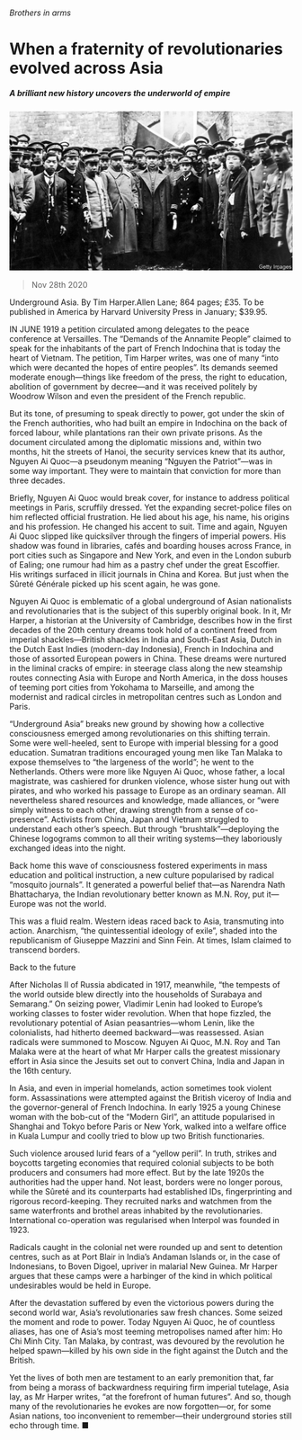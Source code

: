 ###### Brothers in arms

# When a fraternity of revolutionaries evolved across Asia 

##### A brilliant new history uncovers the underworld of empire 

![image](images/20201128_BKP018_0.jpg) 

> Nov 28th 2020 

Underground Asia. By Tim Harper.Allen Lane; 864 pages; £35. To be published in America by Harvard University Press in January; $39.95.

IN JUNE 1919 a petition circulated among delegates to the peace conference at Versailles. The “Demands of the Annamite People” claimed to speak for the inhabitants of the part of French Indochina that is today the heart of Vietnam. The petition, Tim Harper writes, was one of many “into which were decanted the hopes of entire peoples”. Its demands seemed moderate enough—things like freedom of the press, the right to education, abolition of government by decree—and it was received politely by Woodrow Wilson and even the president of the French republic.


But its tone, of presuming to speak directly to power, got under the skin of the French authorities, who had built an empire in Indochina on the back of forced labour, while plantations ran their own private prisons. As the document circulated among the diplomatic missions and, within two months, hit the streets of Hanoi, the security services knew that its author, Nguyen Ai Quoc—a pseudonym meaning “Nguyen the Patriot”—was in some way important. They were to maintain that conviction for more than three decades.

Briefly, Nguyen Ai Quoc would break cover, for instance to address political meetings in Paris, scruffily dressed. Yet the expanding secret-police files on him reflected official frustration. He lied about his age, his name, his origins and his profession. He changed his accent to suit. Time and again, Nguyen Ai Quoc slipped like quicksilver through the fingers of imperial powers. His shadow was found in libraries, cafés and boarding houses across France, in port cities such as Singapore and New York, and even in the London suburb of Ealing; one rumour had him as a pastry chef under the great Escoffier. His writings surfaced in illicit journals in China and Korea. But just when the Sûreté Générale picked up his scent again, he was gone.

Nguyen Ai Quoc is emblematic of a global underground of Asian nationalists and revolutionaries that is the subject of this superbly original book. In it, Mr Harper, a historian at the University of Cambridge, describes how in the first decades of the 20th century dreams took hold of a continent freed from imperial shackles—British shackles in India and South-East Asia, Dutch in the Dutch East Indies (modern-day Indonesia), French in Indochina and those of assorted European powers in China. These dreams were nurtured in the liminal cracks of empire: in steerage class along the new steamship routes connecting Asia with Europe and North America, in the doss houses of teeming port cities from Yokohama to Marseille, and among the modernist and radical circles in metropolitan centres such as London and Paris.

“Underground Asia” breaks new ground by showing how a collective consciousness emerged among revolutionaries on this shifting terrain. Some were well-heeled, sent to Europe with imperial blessing for a good education. Sumatran traditions encouraged young men like Tan Malaka to expose themselves to “the largeness of the world”; he went to the Netherlands. Others were more like Nguyen Ai Quoc, whose father, a local magistrate, was cashiered for drunken violence, whose sister hung out with pirates, and who worked his passage to Europe as an ordinary seaman. All nevertheless shared resources and knowledge, made alliances, or “were simply witness to each other, drawing strength from a sense of co-presence”. Activists from China, Japan and Vietnam struggled to understand each other’s speech. But through “brushtalk”—deploying the Chinese logograms common to all their writing systems—they laboriously exchanged ideas into the night.

Back home this wave of consciousness fostered experiments in mass education and political instruction, a new culture popularised by radical “mosquito journals”. It generated a powerful belief that—as Narendra Nath Bhattacharya, the Indian revolutionary better known as M.N. Roy, put it—Europe was not the world.

This was a fluid realm. Western ideas raced back to Asia, transmuting into action. Anarchism, “the quintessential ideology of exile”, shaded into the republicanism of Giuseppe Mazzini and Sinn Fein. At times, Islam claimed to transcend borders.

Back to the future

After Nicholas II of Russia abdicated in 1917, meanwhile, “the tempests of the world outside blew directly into the households of Surabaya and Semarang.” On seizing power, Vladimir Lenin had looked to Europe’s working classes to foster wider revolution. When that hope fizzled, the revolutionary potential of Asian peasantries—whom Lenin, like the colonialists, had hitherto deemed backward—was reassessed. Asian radicals were summoned to Moscow. Nguyen Ai Quoc, M.N. Roy and Tan Malaka were at the heart of what Mr Harper calls the greatest missionary effort in Asia since the Jesuits set out to convert China, India and Japan in the 16th century.

In Asia, and even in imperial homelands, action sometimes took violent form. Assassinations were attempted against the British viceroy of India and the governor-general of French Indochina. In early 1925 a young Chinese woman with the bob-cut of the “Modern Girl”, an attitude popularised in Shanghai and Tokyo before Paris or New York, walked into a welfare office in Kuala Lumpur and coolly tried to blow up two British functionaries.

Such violence aroused lurid fears of a “yellow peril”. In truth, strikes and boycotts targeting economies that required colonial subjects to be both producers and consumers had more effect. But by the late 1920s the authorities had the upper hand. Not least, borders were no longer porous, while the Sûreté and its counterparts had established IDs, fingerprinting and rigorous record-keeping. They recruited narks and watchmen from the same waterfronts and brothel areas inhabited by the revolutionaries. International co-operation was regularised when Interpol was founded in 1923.

Radicals caught in the colonial net were rounded up and sent to detention centres, such as at Port Blair in India’s Andaman Islands or, in the case of Indonesians, to Boven Digoel, upriver in malarial New Guinea. Mr Harper argues that these camps were a harbinger of the kind in which political undesirables would be held in Europe.

After the devastation suffered by even the victorious powers during the second world war, Asia’s revolutionaries saw fresh chances. Some seized the moment and rode to power. Today Nguyen Ai Quoc, he of countless aliases, has one of Asia’s most teeming metropolises named after him: Ho Chi Minh City. Tan Malaka, by contrast, was devoured by the revolution he helped spawn—killed by his own side in the fight against the Dutch and the British.

Yet the lives of both men are testament to an early premonition that, far from being a morass of backwardness requiring firm imperial tutelage, Asia lay, as Mr Harper writes, “at the forefront of human futures”. And so, though many of the revolutionaries he evokes are now forgotten—or, for some Asian nations, too inconvenient to remember—their underground stories still echo through time. ■

